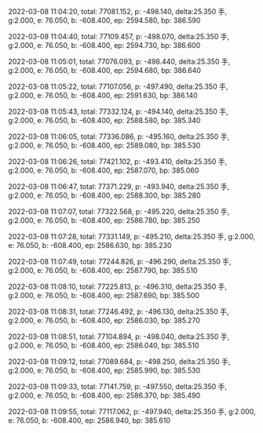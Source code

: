 2022-03-08 11:04:20, total: 77081.152, p: -498.140, delta:25.350 手, g:2.000, e: 76.050, b: -608.400, ep: 2594.580, bp: 386.590

2022-03-08 11:04:40, total: 77109.457, p: -498.070, delta:25.350 手, g:2.000, e: 76.050, b: -608.400, ep: 2594.730, bp: 386.600

2022-03-08 11:05:01, total: 77076.093, p: -498.440, delta:25.350 手, g:2.000, e: 76.050, b: -608.400, ep: 2594.680, bp: 386.640

2022-03-08 11:05:22, total: 77107.056, p: -497.490, delta:25.350 手, g:2.000, e: 76.050, b: -608.400, ep: 2591.630, bp: 386.140

2022-03-08 11:05:43, total: 77332.124, p: -494.140, delta:25.350 手, g:2.000, e: 76.050, b: -608.400, ep: 2588.580, bp: 385.340

2022-03-08 11:06:05, total: 77336.086, p: -495.160, delta:25.350 手, g:2.000, e: 76.050, b: -608.400, ep: 2589.080, bp: 385.530

2022-03-08 11:06:26, total: 77421.102, p: -493.410, delta:25.350 手, g:2.000, e: 76.050, b: -608.400, ep: 2587.070, bp: 385.060

2022-03-08 11:06:47, total: 77371.229, p: -493.940, delta:25.350 手, g:2.000, e: 76.050, b: -608.400, ep: 2588.300, bp: 385.280

2022-03-08 11:07:07, total: 77322.568, p: -495.220, delta:25.350 手, g:2.000, e: 76.050, b: -608.400, ep: 2586.780, bp: 385.250

2022-03-08 11:07:28, total: 77331.149, p: -495.210, delta:25.350 手, g:2.000, e: 76.050, b: -608.400, ep: 2586.630, bp: 385.230

2022-03-08 11:07:49, total: 77244.826, p: -496.290, delta:25.350 手, g:2.000, e: 76.050, b: -608.400, ep: 2587.790, bp: 385.510

2022-03-08 11:08:10, total: 77225.813, p: -496.310, delta:25.350 手, g:2.000, e: 76.050, b: -608.400, ep: 2587.690, bp: 385.500

2022-03-08 11:08:31, total: 77246.492, p: -496.130, delta:25.350 手, g:2.000, e: 76.050, b: -608.400, ep: 2586.030, bp: 385.270

2022-03-08 11:08:51, total: 77104.894, p: -498.040, delta:25.350 手, g:2.000, e: 76.050, b: -608.400, ep: 2586.040, bp: 385.510

2022-03-08 11:09:12, total: 77089.684, p: -498.250, delta:25.350 手, g:2.000, e: 76.050, b: -608.400, ep: 2585.990, bp: 385.530

2022-03-08 11:09:33, total: 77141.759, p: -497.550, delta:25.350 手, g:2.000, e: 76.050, b: -608.400, ep: 2586.370, bp: 385.490

2022-03-08 11:09:55, total: 77117.062, p: -497.940, delta:25.350 手, g:2.000, e: 76.050, b: -608.400, ep: 2586.940, bp: 385.610